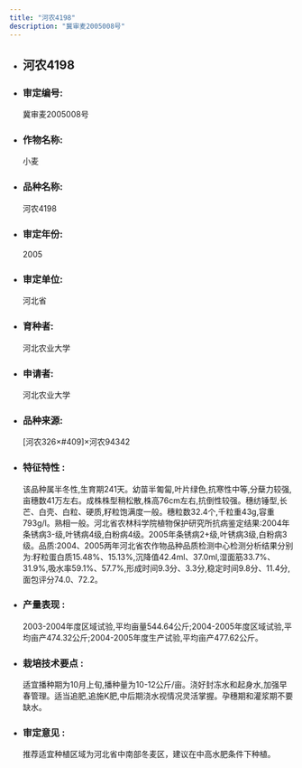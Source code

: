 ```yaml
---
title: "河农4198"
description: "冀审麦2005008号"
---
```

* ## 河农4198
* ###  审定编号:  
   冀审麦2005008号

*  ### 作物名称:  
   小麦

*   ###  品种名称: 
    河农4198

*   ### 审定年份: 
    2005

*   ### 审定单位:  
    河北省

*   ### 育种者:  
    河北农业大学

*   ### 申请者:  
    河北农业大学

*   ### 品种来源:  
    [河农326×#409]×河农94342

*   ### 特征特性 : 
    该品种属半冬性,生育期241天。幼苗半匍匐,叶片绿色,抗寒性中等,分蘖力较强,亩穗数41万左右。成株株型稍松散,株高76cm左右,抗倒性较强。穗纺锤型,长芒、白壳、白粒、硬质,籽粒饱满度一般。穗粒数32.4个,千粒重43g,容重793g/l。熟相一般。河北省农林科学院植物保护研究所抗病鉴定结果:2004年条锈病3-级,叶锈病4级,白粉病4级。2005年条锈病2+级,叶锈病3级,白粉病3级。品质:2004、2005两年河北省农作物品种品质检测中心检测分析结果分别为:籽粒蛋白质15.48%、15.13%,沉降值42.4ml、37.0ml,湿面筋33.7%、31.9%,吸水率59.1%、57.7%,形成时间9.3分、3.3分,稳定时间9.8分、11.4分,面包评分74.0、72.2。

*   ### 产量表现 : 
    2003-2004年度区域试验,平均亩量544.64公斤;2004-2005年度区域试验,平均亩产474.32公斤;2004-2005年度生产试验,平均亩产477.62公斤。

*   ### 栽培技术要点 : 
    适宜播种期为10月上旬,播种量为10-12公斤/亩。浇好封冻水和起身水,加强早春管理。适当追肥,追施K肥,中后期浇水视情况灵活掌握。孕穗期和灌浆期不要缺水。

*   ### 审定意见 : 
    推荐适宜种植区域为河北省中南部冬麦区，建议在中高水肥条件下种植。

